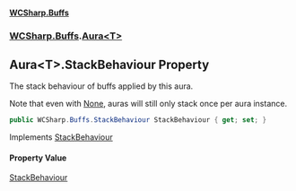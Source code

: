 #### [WCSharp\.Buffs](README.md 'README')
### [WCSharp\.Buffs](WCSharp.Buffs.md 'WCSharp\.Buffs').[Aura&lt;T&gt;](WCSharp.Buffs.Aura_T_.md 'WCSharp\.Buffs\.Aura\<T\>')

## Aura\<T\>\.StackBehaviour Property

The stack behaviour of buffs applied by this aura\.

Note that even with [None](WCSharp.Buffs.StackBehaviour.md#WCSharp.Buffs.StackBehaviour.None 'WCSharp\.Buffs\.StackBehaviour\.None'), auras will still only stack once per aura instance.

```csharp
public WCSharp.Buffs.StackBehaviour StackBehaviour { get; set; }
```

Implements [StackBehaviour](WCSharp.Buffs.IAura.StackBehaviour.md 'WCSharp\.Buffs\.IAura\.StackBehaviour')

#### Property Value
[StackBehaviour](WCSharp.Buffs.StackBehaviour.md 'WCSharp\.Buffs\.StackBehaviour')